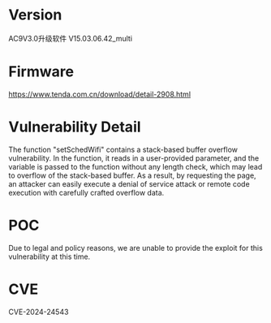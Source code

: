 # Version

AC9V3.0升级软件 V15.03.06.42\_multi

# Firmware

https://www.tenda.com.cn/download/detail-2908.html

# Vulnerability Detail

The function "setSchedWifi" contains a stack-based buffer overflow vulnerability. In the function, it reads in a user-provided parameter, and the variable is passed to the function without any length check, which may lead to overflow of the stack-based buffer. As a result, by requesting the page, an attacker can easily execute a denial of service attack or remote code execution with carefully crafted overflow data.

# POC

Due to legal and policy reasons, we are unable to provide the exploit for this vulnerability at this time.

# CVE

CVE-2024-24543
